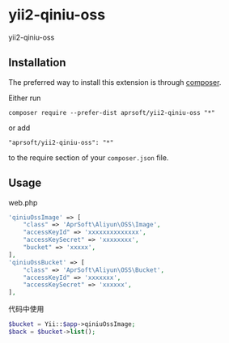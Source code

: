 yii2-qiniu-oss
==============
yii2-qiniu-oss

Installation
------------

The preferred way to install this extension is through [composer](http://getcomposer.org/download/).

Either run

```
composer require --prefer-dist aprsoft/yii2-qiniu-oss "*"
```

or add

```
"aprsoft/yii2-qiniu-oss": "*"
```

to the require section of your `composer.json` file.


Usage
-----

web.php
```php
'qiniuOssImage' => [
    "class" => 'AprSoft\Aliyun\OSS\Image',
    "accessKeyId" => 'xxxxxxxxxxxxxx',
    "accessKeySecret" => 'xxxxxxxx',
    "bucket" => 'xxxxx',
],
'qiniuOssBucket' => [
    "class" => 'AprSoft\Aliyun\OSS\Bucket',
    "accessKeyId" => 'xxxxxxx',
    "accessKeySecret" => 'xxxxxx',
],
```
代码中使用
```php
$bucket = Yii::$app->qiniuOssImage;
$back = $bucket->list();
```
